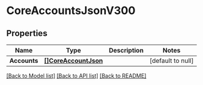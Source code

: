 # CoreAccountsJsonV300

## Properties
Name | Type | Description | Notes
------------ | ------------- | ------------- | -------------
**Accounts** | [**[]CoreAccountJson**](CoreAccountJson.md) |  | [default to null]

[[Back to Model list]](../README.md#documentation-for-models) [[Back to API list]](../README.md#documentation-for-api-endpoints) [[Back to README]](../README.md)


